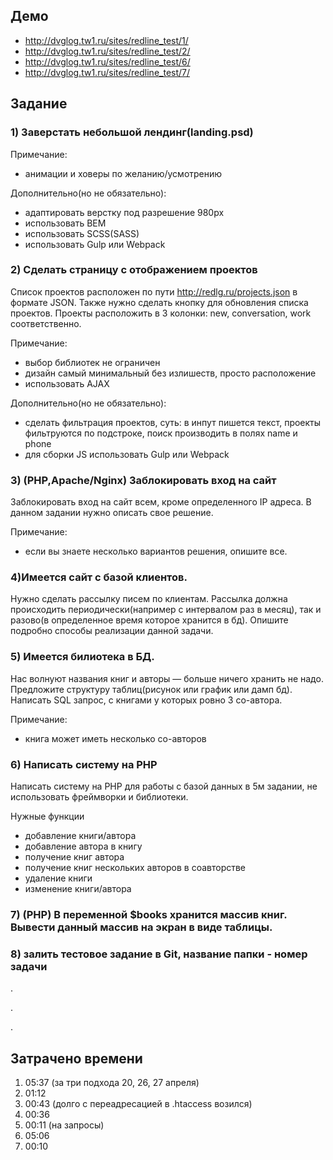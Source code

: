 ## Демо
- http://dvglog.tw1.ru/sites/redline_test/1/
- http://dvglog.tw1.ru/sites/redline_test/2/
- http://dvglog.tw1.ru/sites/redline_test/6/
- http://dvglog.tw1.ru/sites/redline_test/7/

## Задание

### 1) Заверстать небольшой лендинг(landing.psd)

Примечание:
- анимации и ховеры по желанию/усмотрению

Дополнительно(но не обязательно):
- адаптировать верстку под разрешение 980px
- использовать BEM
- использовать SCSS(SASS) 
- использовать Gulp или Webpack

### 2) Сделать страницу с отображением проектов

Список проектов расположен по пути http://redlg.ru/projects.json в формате JSON.
Также нужно сделать кнопку для обновления списка проектов.
Проекты расположить в 3 колонки: new, conversation, work соответственно.

Примечание:
- выбор библиотек не ограничен
- дизайн самый минимальный без излишеств, просто расположение
- использовать AJAX

Дополнительно(но не обязательно):
- сделать фильтрация проектов, суть: в инпут пишется текст, проекты фильтруются по подстроке, поиск производить в полях name и phone
- для сборки JS использовать Gulp или Webpack

### 3) (PHP,Apache/Nginx) Заблокировать вход на сайт 
Заблокировать вход на сайт всем, кроме определенного IP адреса. В данном задании нужно описать свое решение.

Примечание:
- если вы знаете несколько вариантов решения, опишите все.

### 4)Имеется сайт с базой клиентов.
Нужно сделать рассылку писем по клиентам. Рассылка должна происходить периодически(например с интервалом раз в месяц), 
так и разово(в определенное время которое хранится в бд). Опишите подробно способы реализации данной задачи.

### 5) Имеется билиотека в БД.
Нас волнуют названия книг и авторы — больше ничего хранить не надо. Предложите структуру таблиц(рисунок или график или дамп бд).
Написать SQL запрос, с книгами у которых ровно 3 со-автора.

Примечание:
- книга может иметь несколько со-авторов

### 6) Написать систему на PHP
Написать систему на PHP для работы с базой данных в 5м задании, не использовать фреймворки и библиотеки.

Нужные функции
- добавление книги/автора
- добавление автора в книгу
- получение книг автора
- получение книг нескольких авторов в соавторстве
- удаление книги
- изменение книги/автора

### 7) (PHP) В переменной $books хранится массив книг. Вывести данный массив на экран в виде таблицы.

### 8) залить тестовое задание в Git, название папки - номер задачи

.

.

.

## Затрачено времени
1. 05:37 (за три подхода 20, 26, 27 апреля)
2. 01:12
3. 00:43 (долго с переадресацией в .htaccess возился)
4. 00:36
5. 00:11 (на запросы)
6. 05:06
7. 00:10
